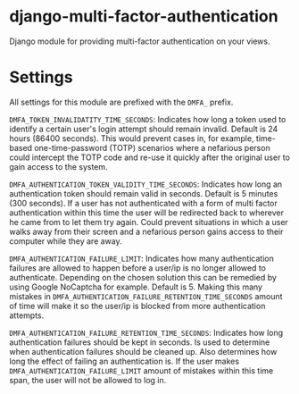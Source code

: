 # django-multi-factor-authentication
Django module for providing multi-factor authentication on your views.


# Settings
All settings for this module are prefixed with the `DMFA_` prefix.

`DMFA_TOKEN_INVALIDATITY_TIME_SECONDS`: Indicates how long a token used to identify a certain user's login attempt 
should remain invalid. Default is 24 hours (86400 seconds). This would prevent cases in, for example, time-based
one-time-password (TOTP) scenarios where a nefarious person could intercept the TOTP code and re-use it quickly after
the original user to gain access to the system.

`DMFA_AUTHENTICATION_TOKEN_VALIDITY_TIME_SECONDS`: Indicates how long an authentication token should remain valid in
seconds. Default is 5 minutes (300 seconds). If a user has not authenticated with a form of multi factor authentication
within this time the user will be redirected back to wherever he came from to let them try again. Could prevent 
situations in which a user walks away from their screen and a nefarious person gains access
to their computer while they are away.


`DMFA_AUTHENTICATION_FAILURE_LIMIT`: Indicates how many authentication failures are allowed to happen before a user/ip
is no longer allowed to authenticate. Depending on the chosen solution this can be remedied by using Google NoCaptcha
for example. Default is 5. Making this many mistakes in `DMFA_AUTHENTICATION_FAILURE_RETENTION_TIME_SECONDS` amount of
time will make it so the user/ip is blocked from more authentication attempts.

`DMFA_AUTHENTICATION_FAILURE_RETENTION_TIME_SECONDS`: Indicates how long authentication failures should be kept in
seconds. Is used to determine when authentication failures should be cleaned up. Also determines how long the effect
of failing an authentication is. If the user makes `DMFA_AUTHENTICATION_FAILURE_LIMIT` amount of mistakes within this
time span, the user will not be allowed to log in.
